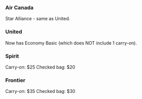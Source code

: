 ### Air Canada

Star Alliance - same as United.


### United

Now has Economy Basic (which does NOT include 1 carry-on).


### Spirit

Carry-on: $25
Checked bag: $20


### Frontier

Carry-on: $35
Checked bag: $30